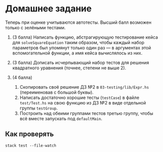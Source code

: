# Домашнее задание

Теперь при оценке учитываются автотесты. Высший балл возможен только с зелёными тестами.

1.  (3 балла) Написать функцию, абстрагирующую тестирование кейса для `solveSquareEquation` таким образом, чтобы каждый набор параметров был упомянут только один раз — в аргументах этой вспомогательной функции, а имя кейса вычислялось из них.

2.  (3 балла) Дописать исчерпывающий набор тестов для решения квадратного уравнения (точнее, степени не выше 2).

3.  (4 балла)
    1. Скопировать своё решение ДЗ №2 в `03-testing/lib/Expr.hs` (переименовав с большой буквы).
    2. Написать достаточно хорошие тесты (`testCase`) в файле `test/Test.hs` на свою функцию из ДЗ №2 в виде отдельной группы `testGroup`.
    3. Построить над обеими группами тестов третью группу, чтобы всё вместе запускать под `defaultMain`.

## Как проверять

    stack test --file-watch
